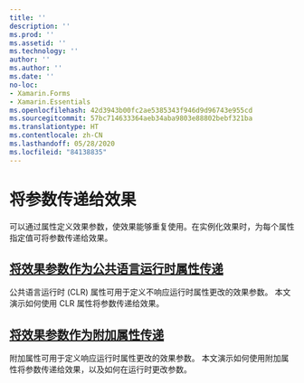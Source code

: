 ```yaml
---
title: ''
description: ''
ms.prod: ''
ms.assetid: ''
ms.technology: ''
author: ''
ms.author: ''
ms.date: ''
no-loc:
- Xamarin.Forms
- Xamarin.Essentials
ms.openlocfilehash: 42d3943b00fc2ae5385343f946d9d96743e955cd
ms.sourcegitcommit: 57bc714633364aeb34aba9803e88802bebf321ba
ms.translationtype: HT
ms.contentlocale: zh-CN
ms.lasthandoff: 05/28/2020
ms.locfileid: "84138835"
---
```

# <a name="passing-parameters-to-an-effect"></a>将参数传递给效果

可以通过属性定义效果参数，使效果能够重复使用。在实例化效果时，为每个属性指定值可将参数传递给效果。

## <a name="passing-effect-parameters-as-common-language-runtime-properties"></a>[将效果参数作为公共语言运行时属性传递](clr-properties.md)

公共语言运行时 (CLR) 属性可用于定义不响应运行时属性更改的效果参数。 本文演示如何使用 CLR 属性将参数传递给效果。

## <a name="passing-effect-parameters-as-attached-properties"></a>[将效果参数作为附加属性传递](attached-properties.md)

附加属性可用于定义响应运行时属性更改的效果参数。 本文演示如何使用附加属性将参数传递给效果，以及如何在运行时更改参数。
